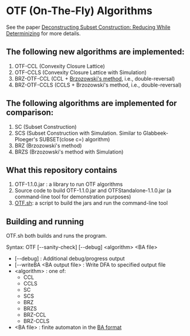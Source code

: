 # OTF (On-The-Fly) Algorithms

See the paper [Deconstructing Subset Construction: Reducing While Determinizing](https://arxiv.org/abs/2505.10319) for more details.

## The following new algorithms are implemented:

1. OTF-CCL (Convexity Closure Lattice)
2. OTF-CCLS (Convexity Closure Lattice with Simulation)
3. BRZ-OTF-CCL (CCL + [Brzozowski's method](https://en.wikipedia.org/wiki/DFA_minimization#Brzozowski's_algorithm), i.e., double-reversal)
4. BRZ-OTF-CCLS (CCLS + Brzozowski's method, i.e., double-reversal)

## The following algorithms are implemented for comparison:

1. SC (Subset Construction)
2. SCS (Subset Construction with Simulation. Similar to Glabbeek-Ploeger's SUBSET(close c=) algorithm)
3. BRZ (Brzozowski's method)
4. BRZS (Brzozowski's method with Simulation)

## What this repository contains

1. OTF-1.1.0.jar : a library to run OTF algorithms
2. Source code to build OTF-1.1.0.jar and OTFStandalone-1.1.0.jar (a command-line tool for demonstration purposes)
3. [OTF.sh](OTF.sh): a script to build the jars and run the command-line tool

## Building and running

OTF.sh both builds and runs the program.

Syntax: OTF [--sanity-check] [--debug] \<algorithm\> \<BA file\>

- [--debug] : Additional debug/progress output
- [--writeBA \<BA output file\> : Write DFA to specified output file
- \<algorithm\> : one of:
  - CCL
  - CCLS
  - SC
  - SCS
  - BRZ
  - BRZS
  - BRZ-CCL
  - BRZ-CCLS
- \<BA file\> : finite automaton in the [BA format](https://languageinclusion.org/doku.php?id=tools)
